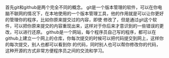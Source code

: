    首先git和github是两个完全不同的概念。
   git是一个版本管理的软件，可以在你电脑不联网的情况下，在本地使用的一个版本管理工具，他的作用就是可以让你更好的管理你的程序，比如你原来提交过的内容，即使
修改了，但是通过git这个软件，可以把你原来提交的内容重现出来，这样对于你后来才意识到的一些错误的更改，可以进行还原。
   github是一个网站，每个程序员自己写的程序，都可以在github上建立一个网上的仓库，你每次提交的时候可以把代码提交到网上，这样你的每次提交，别人也都可以看到你
的代码，同时别人也可以帮你修改你的代码，这种开源的方式非常方便程序员之间的交流和学习。
